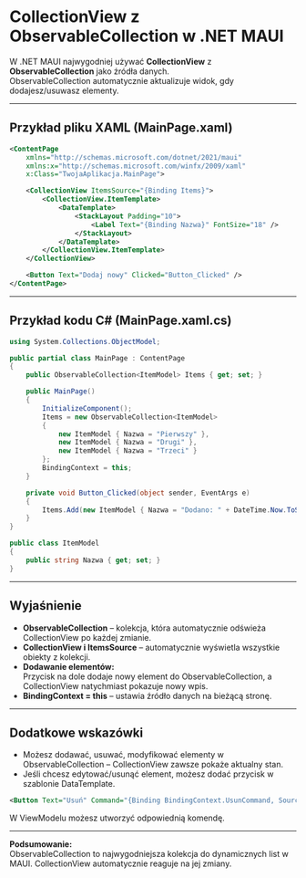 # CollectionView z ObservableCollection w .NET MAUI

W .NET MAUI najwygodniej używać **CollectionView** z **ObservableCollection** jako źródła danych.  
ObservableCollection automatycznie aktualizuje widok, gdy dodajesz/usuwasz elementy.

---

## Przykład pliku XAML (MainPage.xaml)

```xml
<ContentPage
    xmlns="http://schemas.microsoft.com/dotnet/2021/maui"
    xmlns:x="http://schemas.microsoft.com/winfx/2009/xaml"
    x:Class="TwojaAplikacja.MainPage">

    <CollectionView ItemsSource="{Binding Items}">
        <CollectionView.ItemTemplate>
            <DataTemplate>
                <StackLayout Padding="10">
                    <Label Text="{Binding Nazwa}" FontSize="18" />
                </StackLayout>
            </DataTemplate>
        </CollectionView.ItemTemplate>
    </CollectionView>

    <Button Text="Dodaj nowy" Clicked="Button_Clicked" />
</ContentPage>
```

---

## Przykład kodu C# (MainPage.xaml.cs)

```csharp
using System.Collections.ObjectModel;

public partial class MainPage : ContentPage
{
    public ObservableCollection<ItemModel> Items { get; set; }

    public MainPage()
    {
        InitializeComponent();
        Items = new ObservableCollection<ItemModel>
        {
            new ItemModel { Nazwa = "Pierwszy" },
            new ItemModel { Nazwa = "Drugi" },
            new ItemModel { Nazwa = "Trzeci" }
        };
        BindingContext = this;
    }

    private void Button_Clicked(object sender, EventArgs e)
    {
        Items.Add(new ItemModel { Nazwa = "Dodano: " + DateTime.Now.ToString("HH:mm:ss") });
    }
}

public class ItemModel
{
    public string Nazwa { get; set; }
}
```

---

## Wyjaśnienie

- **ObservableCollection** – kolekcja, która automatycznie odświeża CollectionView po każdej zmianie.
- **CollectionView i ItemsSource** – automatycznie wyświetla wszystkie obiekty z kolekcji.
- **Dodawanie elementów:**  
  Przycisk na dole dodaje nowy element do ObservableCollection, a CollectionView natychmiast pokazuje nowy wpis.
- **BindingContext = this** – ustawia źródło danych na bieżącą stronę.

---

## Dodatkowe wskazówki

- Możesz dodawać, usuwać, modyfikować elementy w ObservableCollection – CollectionView zawsze pokaże aktualny stan.
- Jeśli chcesz edytować/usunąć element, możesz dodać przycisk w szablonie DataTemplate.

```xml
<Button Text="Usuń" Command="{Binding BindingContext.UsunCommand, Source={x:Reference Name=CollectionView}}" CommandParameter="{Binding .}" />
```
W ViewModelu możesz utworzyć odpowiednią komendę.

---

**Podsumowanie:**  
ObservableCollection to najwygodniejsza kolekcja do dynamicznych list w MAUI. CollectionView automatycznie reaguje na jej zmiany.